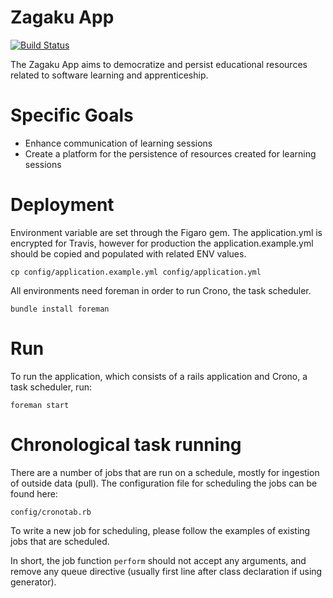# Zagaku App

[![Build Status](https://travis-ci.org/kyle-annen/ZagakuAppRails.svg?branch=master)](https://travis-ci.org/kyle-annen/ZagakuAppRails)

The Zagaku App aims to democratize and persist educational resources related to software learning and apprenticeship.

# Specific Goals

* Enhance communication of learning sessions
* Create a platform for the persistence of resources created for learning sessions

# Deployment

Environment variable are set through the Figaro gem. The application.yml is encrypted for Travis, however for production the application.example.yml should be copied and populated with related ENV values.

```
cp config/application.example.yml config/application.yml
```

All environments need foreman in order to run Crono, the task scheduler.

```
bundle install foreman
```

# Run

To run the application, which consists of a rails application and Crono, a task scheduler, run:

```
foreman start
```

# Chronological task running

There are a number of jobs that are run on a schedule, mostly for ingestion of outside data (pull).  The configuration file for scheduling the jobs can be found here:

`config/cronotab.rb`

To write a new job for scheduling, please follow the examples of existing jobs that are scheduled.

In short, the job function `perform` should not accept any arguments, and remove any queue directive (usually first line after class declaration if using generator).
